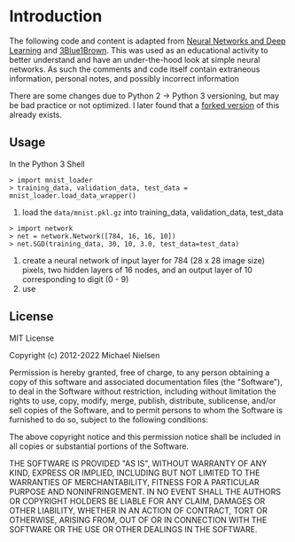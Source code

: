 # Introduction
The following code and content is adapted from [Neural Networks and Deep Learning](http://neuralnetworksanddeeplearning.com/) and [3Blue1Brown](https://www.3blue1brown.com/).
This was used as an educational activity to better understand and have an under-the-hood look at simple neural networks. 
As such the comments and code itself contain extraneous information, personal notes, and possibly incorrect information

There are some changes due to Python 2 -> Python 3 versioning, but may be bad practice or not optimized. 
I later found that a [forked version](https://github.com/unexploredtest/neural-networks-and-deep-learning) of this already exists. 

## Usage
In the Python 3 Shell
```
> import mnist_loader
> training_data, validation_data, test_data = mnist_loader.load_data_wrapper()
```
1. load the `data/mnist.pkl.gz` into training_data, validation_data, test_data

```
> import network
> net = network.Network([784, 16, 16, 10])
> net.SGD(training_data, 30, 10, 3.0, test_data=test_data)
```
1. create a neural network of input layer for 784 (28 x 28 image size) pixels, two hidden layers of 16 nodes, and an output layer of 10 corresponding to digit (0 - 9)
2. use

## License
MIT License

Copyright (c) 2012-2022 Michael Nielsen

Permission is hereby granted, free of charge, to any person obtaining a copy of this software and associated documentation files (the "Software"), to deal in the Software without restriction, including without limitation the rights to use, copy, modify, merge, publish, distribute, sublicense, and/or sell copies of the Software, and to permit persons to whom the Software is furnished to do so, subject to the following conditions:

The above copyright notice and this permission notice shall be included in all copies or substantial portions of the Software.

THE SOFTWARE IS PROVIDED "AS IS", WITHOUT WARRANTY OF ANY KIND, EXPRESS OR IMPLIED, INCLUDING BUT NOT LIMITED TO THE WARRANTIES OF MERCHANTABILITY, FITNESS FOR A PARTICULAR PURPOSE AND NONINFRINGEMENT. IN NO EVENT SHALL THE AUTHORS OR COPYRIGHT HOLDERS BE LIABLE FOR ANY CLAIM, DAMAGES OR OTHER LIABILITY, WHETHER IN AN ACTION OF CONTRACT, TORT OR OTHERWISE, ARISING FROM, OUT OF OR IN CONNECTION WITH THE SOFTWARE OR THE USE OR OTHER DEALINGS IN THE SOFTWARE.